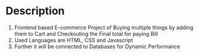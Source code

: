 # Description
1. Frontend based E-commerce Project of Buying multiple things by adding them to Cart and Checkouting the Final total for paying Bill
2. Used Languages are HTML, CSS and Javascript
3. Further it will be connected to Databases for Dynamic Performance
